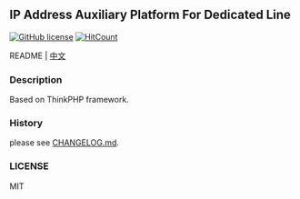 ## IP Address Auxiliary Platform For Dedicated Line

[![GitHub license](https://img.shields.io/github/license/thianda91/zx_fuzhu)](https://github.com/thianda91/zx_fuzhu/blob/master/LICENSE)  [![HitCount](http://hits.dwyl.io/thianda91/zx_fuzhu.svg)](http://hits.dwyl.io/thianda91/zx_fuzhu)

README | [中文](README_zh-CN.md)

### Description

Based on ThinkPHP framework.

### History

please see [CHANGELOG.md](CHANGELOG.md).

### LICENSE

MIT